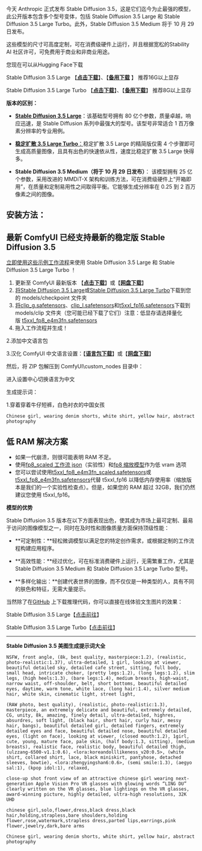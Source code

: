 今天 Anthropic 正式发布 Stable Diffusion 3.5，这是它们迄今为止最强的模型，此公开版本包含多个型号变体，包括 Stable Diffusion 3.5 Large 和 Stable Diffusion 3.5 Large Turbo。此外，Stable Diffusion 3.5 Medium 将于 10 月 29 日发布。

这些模型的尺寸可高度定制，可在消费级硬件上运行，并且根据宽松的Stability AI 社区许可，可免费用于商业和非商业用途。 

您现在可以从Hugging Face下载

Stable Diffusion 3.5 Large 【**[点击下载](https://huggingface.co/stabilityai/stable-diffusion-3.5-large)**】、【**[备用下载](https://civitai.com/models/878387/stable-diffusion-35-large?modelVersionId=983309)** 】 推荐16G以上显存

Stable Diffusion 3.5 Large Turbo 【**[点击下载](https://huggingface.co/stabilityai/stable-diffusion-3.5-large-turbo)**】、【**[备用下载](https://civitai.com/models/878645?modelVersionId=983611)**】 推荐8G以上显存

**版本的区别：**

- [**Stable Diffusion 3.5 Large**](https://huggingface.co/stabilityai/stable-diffusion-3.5-large)：该基础型号拥有 80 亿个参数，质量卓越，响应迅速，是 Stable Diffusion 系列中最强大的型号。该型号非常适合 1 百万像素分辨率的专业用例。
    
- [**稳定扩散 3.5 Large Turbo**：](https://huggingface.co/stabilityai/stable-diffusion-3.5-large-turbo)稳定扩散 3.5 Large 的精简版仅需 4 个步骤即可生成高质量图像，且具有出色的快速依从性，速度比稳定扩散 3.5 Large 快得多。
    
- **Stable Diffusion 3.5 Medium（将于 10 月 29 日发布）**： 该模型拥有 25 亿个参数，采用改进的 MMDiT-X 架构和训练方法，可在消费级硬件上“开箱即用”，在质量和定制易用性之间取得平衡。它能够生成分辨率在 0.25 到 2 百万像素之间的图像。 
    

## **安装方法：**

## **最新 ComfyUI 已经支持最新的稳定版 Stable Diffusion 3.5** 

[立即使用这些示例工作流程](https://huggingface.co/Comfy-Org/stable-diffusion-3.5-fp8/tree/main?ref=blog.comfy.org)来使用 Stable Diffusion 3.5 Large 和 Stable Diffusion 3.5 Large Turbo ！

1. 更新至 ComfyUI 最新版本 【**[点击下载](https://github.com/comfyanonymous/ComfyUI)**】或【**[网盘下载](https://www.dongli7.com/thread-4-1-1.html)**】
2. [将Stable Diffusion 3.5 Large](https://huggingface.co/stabilityai/stable-diffusion-3.5-large?ref=blog.comfy.org)或[Stable Diffusion 3.5 Large Turbo](https://huggingface.co/stabilityai/stable-diffusion-3.5-large-turbo?ref=blog.comfy.org)下载到您的 models/checkpoint 文件夹
3. [将clip_g.safetensors](https://huggingface.co/stabilityai/stable-diffusion-3-medium/resolve/main/text_encoders/clip_g.safetensors?ref=blog.comfy.org)、[clip_l.safetensors](https://huggingface.co/stabilityai/stable-diffusion-3-medium/resolve/main/text_encoders/clip_l.safetensors?ref=blog.comfy.org)和[t5xxl_fp16.safetensors](https://huggingface.co/stabilityai/stable-diffusion-3-medium/resolve/main/text_encoders/t5xxl_fp16.safetensors?ref=blog.comfy.org)下载到 models/clip 文件夹（您可能已经下载了它们）注意：低显存请选择量化版 [t5xxl_fp8_e4m3fn.safetensors](https://huggingface.co/Comfy-Org/stable-diffusion-3.5-fp8/resolve/main/text_encoders/t5xxl_fp8_e4m3fn.safetensors?download=true&ref=blog.comfy.org)
4. 拖入工作流程并生成！

2.添加中文语言包

3.汉化 ComfyUI 中文语言设置：【**[语言包下载](https://github.com/AIGODLIKE/AIGODLIKE-ComfyUI-Translation)**】或【**[网盘下载](https://www.dongli7.com/forum.php?mod=viewthread&tid=4)**】

然后，将 ZIP 包解压到 ComfyUI\custom_nodes 目录中：

进入设置中心切换语言为中文

生成提示词：

1.穿着穿着牛仔短裤，白色衬衣的中国女孩
```
Chinese girl, wearing denim shorts, white shirt, yellow hair, abstract photography
```
## **低 RAM 解决方案**

- 如果一代崩溃，则很可能表明 RAM 不足。
- 使用[fp8_scaled 工作流 json](https://huggingface.co/Comfy-Org/stable-diffusion-3.5-fp8/blob/main/sd3.5-t2i-fp8-scaled-workflow.json?ref=blog.comfy.org)（实验性）和[fp8 缩放模型](https://huggingface.co/Comfy-Org/stable-diffusion-3.5-fp8/blob/main/sd3.5_large_fp8_scaled.safetensors?ref=blog.comfy.org)作为低 vram 选项
- 您可以尝试使用[t5xxl_fp8_e4m3fn_scaled.safetensors](https://huggingface.co/Comfy-Org/stable-diffusion-3.5-fp8/resolve/main/sd3.5_large_fp8_scaled.safetensors?download=true&ref=blog.comfy.org)或[t5xxl_fp8_e4m3fn.safetensors](https://huggingface.co/Comfy-Org/stable-diffusion-3.5-fp8/resolve/main/text_encoders/t5xxl_fp8_e4m3fn.safetensors?download=true&ref=blog.comfy.org)代替 t5xxl_fp16 以降低内存使用率（缩放版本是我们的一个实验性检查点）。但是，如果您的 RAM 超过 32GB，我们仍然建议您使用 t5xxl_fp16。

**模型的优势**

Stable Diffusion 3.5 版本在以下方面表现出色，使其成为市场上最可定制、最易于访问的图像模型之一，同时在及时性和图像质量方面保持顶级性能：

- **可定制性：**轻松微调模型以满足您的特定创作需求，或根据定制的工作流程构建应用程序。
    
- **高效性能：**经过优化，可在标准消费硬件上运行，无需繁重工作，尤其是 Stable Diffusion 3.5 Medium 和 Stable Diffusion 3.5 Large Turbo 型号。
    
- **多样化输出：**创建代表世界的图像，而不仅仅是一种类型的人，具有不同的肤色和特征，无需大量提示。 
    

当然除了在[GitHub](https://github.com/Stability-AI/sd3.5) 上下载推理代码，你可以直接在线体验文生图片的效果：

Stable Diffusion 3.5 Large【[点击前往](https://huggingface.co/spaces/stabilityai/stable-diffusion-3.5-large)】

Stable Diffusion 3.5 Large Turbo【[点击前往](https://huggingface.co/spaces/stabilityai/stable-diffusion-3.5-large-turbo)】

---
**Stable Diffusion 3.5 美图生成提示词大全**
```
NSFW, front angle, (8k, best quality, masterpiece:1.2), (realistic, photo-realistic:1.37), ultra-detailed, 1 girl, looking at viewer, beautiful detailed sky, detailed cafe street, sitting, full body, small head, intricate choker, (pretty legs:1.2), (long legs:1.2), slim legs, (high heels:1.3), (bare legs:1.4), medium breasts, high-waist, narrow waist, off-shoulder, belt, short bottoms, beautiful detailed eyes, daytime, warm tone, white lace, (long hair:1.4), silver medium hair, white skin, cinematic light, street light,
```

```
(RAW photo, best quality), (realistic, photo-realistic:1.3), masterpiece, an extremely delicate and beautiful, extremely detailed, CG, unity, 8k, amazing, finely detail, ultra-detailed, highres, absurdres, soft light, (black hair, short hair, curly hair, messy hair, bangs), beautiful detailed girl, detailed fingers, extremely detailed eyes and face, beautiful detailed nose, beautiful detailed eyes, (light on face), looking at viewer, (closed mouth:1.2), 1girl, cute, young, mature face, pale skin, (half body:1.3, sitting), (medium breasts), realistic face, realistic body, beautiful detailed thigh, (ulzzang-6500-v1.1:0.6), <lora:koreandolllikeness_v20:0.5>, (white shirt, collared shirt, lace, black miniskirt, pantyhose, detached sleeves, bowtie), <lora:zhengyingshan6:0.6>, (semi smile:1.3), (aegyo sal:1), (kpop idol:1), relaxed,
```

```
close-up shot front view of an attractive chinese girl wearing next-generation Apple Vision Pro VR glasses with glowing words “LING DU” clearly written on the VR glasses, blue lightings on the VR glasses, award-winning picture, highly detailed, ultra-high resolutions, 32K UHD
```

```
chinese girl,solo,flower,dress,black dress,black hair,holding,strapless,bare shoulders,holding flower,rose,watermark,strapless dress,parted lips,earrings,pink flower,jewelry,dark,bare arms
```

```
Chinese girl, wearing denim shorts, white shirt, yellow hair, abstract photography
```